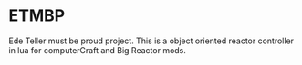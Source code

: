 # ETMBP
Ede Teller must be proud project.
This is a object oriented reactor controller in lua for computerCraft and Big Reactor mods.
